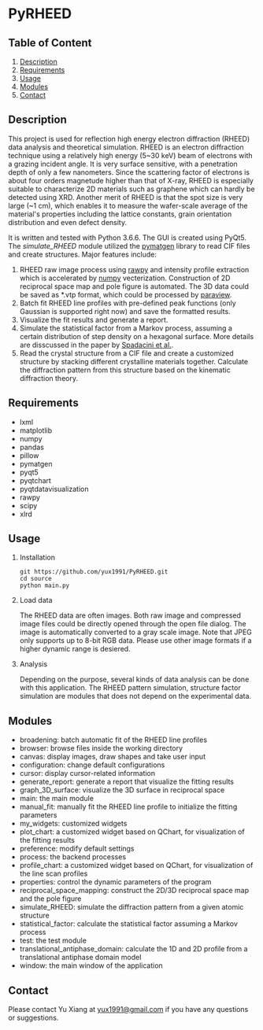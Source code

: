 # PyRHEED

## Table of Content
1. [Description](README.md#Description)
2. [Requirements](README.md#Requirements)
3. [Usage](README.md#Usage)
4. [Modules](README.md#Structure)
5. [Contact](README.md#Contact)

## Description
This project is used for reflection high energy electron diffraction (RHEED) data analysis and theoretical simulation. 
RHEED is an electron diffraction technique using a relatively high energy (5~30 keV) beam of electrons with a grazing incident
angle. It is very surface sensitive, with a penetration depth of only a few nanometers. Since the scattering factor of electrons
is about four orders magnetude higher than that of X-ray, RHEED is especially suitable to characterize 2D materials such as graphene
which can hardly be detected using XRD. Another merit of RHEED is that the spot size is very large (~1 cm), which enables it to
measure the wafer-scale average of the material's properties including the lattice constants, grain orientation distribution and
even defect density.

It is written and tested with Python 3.6.6. The GUI is created using PyQt5. The *simulate_RHEED* module utilized the [pymatgen](http://pymatgen.org/) library to read CIF files and create structures. Major features include:

1. RHEED raw image process using [rawpy](https://pypi.org/project/rawpy/) and intensity profile extraction which is accelerated by [numpy](https://www.numpy.org/) vecterization. Construction of 2D reciprocal space map and pole figure is automated. The 3D data could be saved as *.vtp format, which could be processed by [paraview](https://www.paraview.org).
2. Batch fit RHEED line profiles with pre-defined peak functions (only Gaussian is supported right now) and save the formatted results.
3. Visualize the fit results and generate a report.
4. Simulate the statistical factor from a Markov process, assuming a certain distribution of step density on a hexagonal surface. More details are disscussed in the paper by [Spadacini et al.](https://www.sciencedirect.com/science/article/pii/0039602883904922).
5. Read the crystal structure from a CIF file and create a customized structure by stacking different crystalline materials together. Calculate the diffraction pattern from this structure based on the kinematic diffraction theory.

## Requirements
- lxml
- matplotlib
- numpy
- pandas
- pillow
- pymatgen
- pyqt5
- pyqtchart
- pyqtdatavisualization
- rawpy
- scipy
- xlrd

## Usage
1. Installation
    ```
    git https://github.com/yux1991/PyRHEED.git
    cd source
    python main.py
    ```
2. Load data

    The RHEED data are often images. Both raw image and compressed image files could be directly opened 
    through the open file dialog. The image is automatically converted to a gray scale image. Note that
    JPEG only supports up to 8-bit RGB data. Please use other image formats if a higher dynamic range is desiered.
    
3. Analysis

    Depending on the purpose, several kinds of data analysis can be done with this application. The RHEED pattern
    simulation, structure factor simulation are modules that does not depend on the experimental data.
    
## Modules 
- broadening: batch automatic fit of the RHEED line profiles
- browser: browse files inside the working directory
- canvas: display images, draw shapes and take user input
- configuration: change default configurations
- cursor: display cursor-related information
- generate_report: generate a report that visualize the fitting results
- graph_3D_surface: visualize the 3D surface in reciprocal space
- main: the main module
- manual_fit: manually fit the RHEED line profile to initialize the fitting parameters
- my_widgets: customized widgets
- plot_chart: a customized widget based on QChart, for visualization of the fitting results
- preference: modify default settings
- process: the backend processes
- profile_chart: a customized widget based on QChart, for visualization of the line scan profiles
- properties: control the dynamic parameters of the program
- reciprocal_space_mapping: construct the 2D/3D reciprocal space map and the pole figure
- simulate_RHEED: simulate the diffraction pattern from a given atomic structure 
- statistical_factor: calculate the statistical factor assuming a Markov process 
- test: the test module
- translational_antiphase_domain: calculate the 1D and 2D profile from a translational antiphase domain model
- window: the main window of the application

## Contact
Please contact Yu Xiang at [yux1991@gmail.com](mailto:yux1991@gmail.com) if you have any questions or suggestions.
